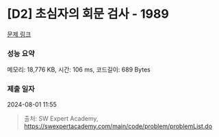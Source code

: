 # [D2] 초심자의 회문 검사 - 1989 

[문제 링크](https://swexpertacademy.com/main/code/problem/problemDetail.do?contestProbId=AV5PyTLqAf4DFAUq) 

### 성능 요약

메모리: 18,776 KB, 시간: 106 ms, 코드길이: 689 Bytes

### 제출 일자

2024-08-01 11:55



> 출처: SW Expert Academy, https://swexpertacademy.com/main/code/problem/problemList.do